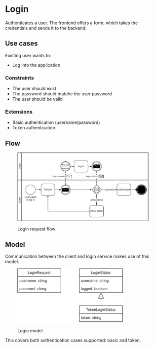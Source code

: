 # Login

Authenticates a user. The frontend offers a form, which takes the credentials and sends it to the backend.

## Use cases

Existing user wants to:

* Log into the application

### Constraints

* The user should exist
* The password should matche the user password
* The user should be valid

### Extensions

* Basic authentication (username/password)
* Token authentication

## Flow

<figure><img src="../../.gitbook/assets/login_bpmn.drawio.png" alt=""><figcaption><p>Login request flow</p></figcaption></figure>

## Model

Communication between the client and login service makes use of this model.

<figure><img src="../../.gitbook/assets/login_model.drawio.png" alt=""><figcaption><p>Login model</p></figcaption></figure>

This covers both authentication cases supported: basic and token.
